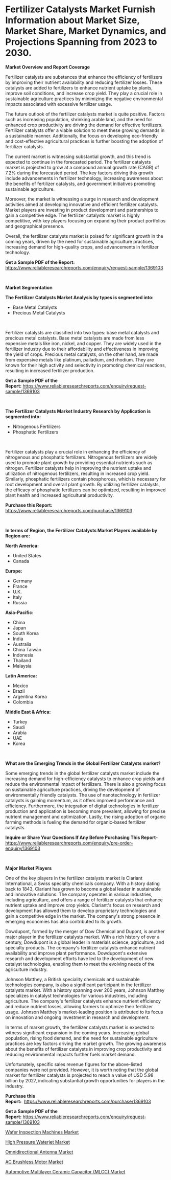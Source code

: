 <p><h1>Fertilizer Catalysts Market Furnish Information about Market Size, Market Share, Market Dynamics, and Projections Spanning from 2023 to 2030.</h1></p><p><strong>Market Overview and Report Coverage</strong></p>
<p><p>Fertilizer catalysts are substances that enhance the efficiency of fertilizers by improving their nutrient availability and reducing fertilizer losses. These catalysts are added to fertilizers to enhance nutrient uptake by plants, improve soil conditions, and increase crop yield. They play a crucial role in sustainable agriculture practices by minimizing the negative environmental impacts associated with excessive fertilizer usage.</p><p>The future outlook of the fertilizer catalysts market is quite positive. Factors such as increasing population, shrinking arable land, and the need for enhanced crop productivity are driving the demand for effective fertilizers. Fertilizer catalysts offer a viable solution to meet these growing demands in a sustainable manner. Additionally, the focus on developing eco-friendly and cost-effective agricultural practices is further boosting the adoption of fertilizer catalysts.</p><p>The current market is witnessing substantial growth, and this trend is expected to continue in the forecasted period. The fertilizer catalysts market is projected to grow at a compound annual growth rate (CAGR) of 7.2% during the forecasted period. The key factors driving this growth include advancements in fertilizer technology, increasing awareness about the benefits of fertilizer catalysts, and government initiatives promoting sustainable agriculture.</p><p>Moreover, the market is witnessing a surge in research and development activities aimed at developing innovative and efficient fertilizer catalysts. Market players are investing in product development and partnerships to gain a competitive edge. The fertilizer catalysts market is highly competitive, with key players focusing on expanding their product portfolios and geographical presence.</p><p>Overall, the fertilizer catalysts market is poised for significant growth in the coming years, driven by the need for sustainable agriculture practices, increasing demand for high-quality crops, and advancements in fertilizer technology.</p></p>
<p><strong>Get a Sample PDF of the Report:</strong> <a href="https://www.reliableresearchreports.com/enquiry/request-sample/1369103">https://www.reliableresearchreports.com/enquiry/request-sample/1369103</a></p>
<p>&nbsp;</p>
<p><strong>Market Segmentation</strong></p>
<p><strong>The Fertilizer Catalysts Market Analysis by types is segmented into:</strong></p>
<p><ul><li>Base Metal Catalysts</li><li>Precious Metal Catalysts</li></ul></p>
<p>&nbsp;</p>
<p><p>Fertilizer catalysts are classified into two types: base metal catalysts and precious metal catalysts. Base metal catalysts are made from less expensive metals like iron, nickel, and copper. They are widely used in the fertilizer industry due to their affordability and effectiveness in improving the yield of crops. Precious metal catalysts, on the other hand, are made from expensive metals like platinum, palladium, and rhodium. They are known for their high activity and selectivity in promoting chemical reactions, resulting in increased fertilizer production.</p></p>
<p><strong>Get a Sample PDF of the Report:</strong>&nbsp;<a href="https://www.reliableresearchreports.com/enquiry/request-sample/1369103">https://www.reliableresearchreports.com/enquiry/request-sample/1369103</a></p>
<p>&nbsp;</p>
<p><strong>The Fertilizer Catalysts Market Industry Research by Application is segmented into:</strong></p>
<p><ul><li>Nitrogenous Fertilizers</li><li>Phosphatic Fertilizers</li></ul></p>
<p>&nbsp;</p>
<p><p>Fertilizer catalysts play a crucial role in enhancing the efficiency of nitrogenous and phosphatic fertilizers. Nitrogenous fertilizers are widely used to promote plant growth by providing essential nutrients such as nitrogen. Fertilizer catalysts help in improving the nutrient uptake and utilization of nitrogenous fertilizers, resulting in increased crop yield. Similarly, phosphatic fertilizers contain phosphorous, which is necessary for root development and overall plant growth. By utilizing fertilizer catalysts, the efficacy of phosphatic fertilizers can be optimized, resulting in improved plant health and increased agricultural productivity.</p></p>
<p><strong>Purchase this Report:</strong>&nbsp; <a href="https://www.reliableresearchreports.com/purchase/1369103">https://www.reliableresearchreports.com/purchase/1369103</a></p>
<p>&nbsp;</p>
<p><strong>In terms of Region, the Fertilizer Catalysts Market Players available by Region are:</strong></p>
<p>
    <p> <strong> North America: </strong>
        <ul>
            <li>United States</li>
            <li>Canada</li>
        </ul>
        </p> 
    <p> <strong> Europe: </strong>
        <ul>
            <li>Germany</li>
            <li>France</li>
            <li>U.K.</li>
            <li>Italy</li>
            <li>Russia</li>
        </ul>
        </p> 
    <p> <strong> Asia-Pacific: </strong>
        <ul>
            <li>China</li>
            <li>Japan</li>
            <li>South Korea</li>
            <li>India</li>
            <li>Australia</li>
            <li>China Taiwan</li>
            <li>Indonesia</li>
            <li>Thailand</li>
            <li>Malaysia</li>
        </ul>
        </p> 
    <p> <strong> Latin America: </strong>
        <ul>
            <li>Mexico</li>
            <li>Brazil</li>
            <li>Argentina Korea</li>
            <li>Colombia</li>
        </ul>
        </p> 
    <p> <strong> Middle East & Africa: </strong>
        <ul>
            <li>Turkey</li>
            <li>Saudi</li>
            <li>Arabia</li>
            <li>UAE</li>
            <li>Korea</li>
        </ul>
    </p>
    </p>
<p>&nbsp;</p>
<p><strong>What are the Emerging Trends in the Global Fertilizer Catalysts market?</strong></p>
<p><p>Some emerging trends in the global fertilizer catalysts market include the increasing demand for high-efficiency catalysts to enhance crop yields and reduce the environmental impact of fertilizers. There is also a growing focus on sustainable agriculture practices, driving the development of environmentally friendly catalysts. The use of nanotechnology in fertilizer catalysts is gaining momentum, as it offers improved performance and efficiency. Furthermore, the integration of digital technologies in fertilizer production and application is becoming more prevalent, allowing for precise nutrient management and optimization. Lastly, the rising adoption of organic farming methods is fueling the demand for organic-based fertilizer catalysts.</p></p>
<p><strong>Inquire or Share Your Questions If Any Before Purchasing This Report</strong>- <a href="https://www.reliableresearchreports.com/enquiry/pre-order-enquiry/1369103">https://www.reliableresearchreports.com/enquiry/pre-order-enquiry/1369103</a></p>
<p>&nbsp;</p>
<p><strong>Major Market Players</strong></p>
<p><p>One of the key players in the fertilizer catalysts market is Clariant International, a Swiss specialty chemicals company. With a history dating back to 1843, Clariant has grown to become a global leader in sustainable and innovative solutions. The company operates in various industries, including agriculture, and offers a range of fertilizer catalysts that enhance nutrient uptake and improve crop yields. Clariant's focus on research and development has allowed them to develop proprietary technologies and gain a competitive edge in the market. The company's strong presence in emerging economies has also contributed to its growth.</p><p>Dowdupont, formed by the merger of Dow Chemical and Dupont, is another major player in the fertilizer catalysts market. With a rich history of over a century, Dowdupont is a global leader in materials science, agriculture, and specialty products. The company's fertilizer catalysts enhance nutrient availability and improve plant performance. Dowdupont's extensive research and development efforts have led to the development of new catalyst technologies, enabling them to meet the evolving needs of the agriculture industry.</p><p>Johnson Matthey, a British speciality chemicals and sustainable technologies company, is also a significant participant in the fertilizer catalysts market. With a history spanning over 200 years, Johnson Matthey specializes in catalyst technologies for various industries, including agriculture. The company's fertilizer catalysts enhance nutrient efficiency and reduce nutrient losses, allowing farmers to optimize their fertilizer usage. Johnson Matthey's market-leading position is attributed to its focus on innovation and ongoing investment in research and development.</p><p>In terms of market growth, the fertilizer catalysts market is expected to witness significant expansion in the coming years. Increasing global population, rising food demand, and the need for sustainable agriculture practices are key factors driving the market growth. The growing awareness about the benefits of fertilizer catalysts in improving crop productivity and reducing environmental impacts further fuels market demand.</p><p>Unfortunately, specific sales revenue figures for the above-listed companies were not provided. However, it is worth noting that the global market for fertilizer catalysts is projected to reach a value of USD 5.98 billion by 2027, indicating substantial growth opportunities for players in the industry.</p></p>
<p><strong>Purchase this Report:</strong>&nbsp;&nbsp;<a href="https://www.reliableresearchreports.com/purchase/1369103">https://www.reliableresearchreports.com/purchase/1369103</a></p>
<p></p>
<p><strong>Get a Sample PDF of the Report:</strong>&nbsp;<a href="https://www.reliableresearchreports.com/enquiry/request-sample/1369103">https://www.reliableresearchreports.com/enquiry/request-sample/1369103</a></p>
<p><p><a href="https://github.com/RickHolmes3/Market-Research-Report-List-1/blob/main/wafer-inspection-machines-market.md">Wafer Inspection Machines Market</a></p><p><a href="https://www.linkedin.com/pulse/high-pressure-waterjet-market-share-amp-new-trends-analysis-qlqlf/">High Pressure Waterjet Market</a></p><p><a href="https://medium.com/@chiragreportprime3/omnidirectional-antenna-market-size-growth-forecast-2023-2030-60a683678fb5">Omnidirectional Antenna Market</a></p><p><a href="https://www.linkedin.com/pulse/decoding-ac-brushless-motor-market-deep-dive-latest-trends-111xf/">AC Brushless Motor Market</a></p><p><a href="https://github.com/CliffMedina6/Market-Research-Report-List-1/blob/main/automotive-multilayer-ceramic-capacitor-mlcc-market.md">Automotive Multilayer Ceramic Capacitor (MLCC) Market</a></p></p>